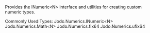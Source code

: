 ﻿Provides the INumeric&lt;N&gt; interface and utilities for creating custom numeric types.

Commonly Used Types:
Jodo.Numerics.INumeric&lt;N&gt;
Jodo.Numerics.Math&lt;N&gt;
Jodo.Numerics.fix64
Jodo.Numerics.ufix64